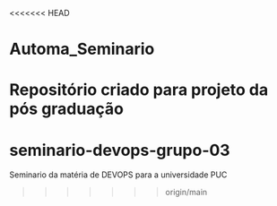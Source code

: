 <<<<<<< HEAD
# Automa_Seminario
Repositório criado para projeto da pós graduação 
=======
# seminario-devops-grupo-03
Seminario da matéria de DEVOPS para a universidade PUC
>>>>>>> origin/main
